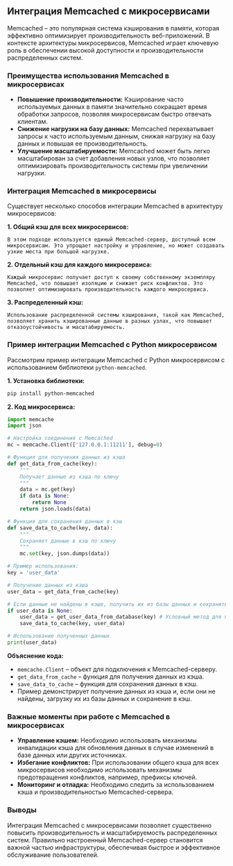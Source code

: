 ## Интеграция Memcached с микросервисами

Memcached – это популярная система кэширования в памяти, которая эффективно оптимизирует производительность веб-приложений. В контексте архитектуры микросервисов, Memcached играет ключевую роль в обеспечении высокой доступности и производительности распределенных систем. 

### Преимущества использования Memcached в микросервисах

* **Повышение производительности:** Кэширование часто используемых данных в памяти значительно сокращает время обработки запросов, позволяя микросервисам быстро отвечать клиентам.
* **Снижение нагрузки на базу данных:** Memcached перехватывает запросы к часто используемым данным, снижая нагрузку на базу данных и повышая ее производительность.
* **Улучшение масштабируемости:** Memcached может быть легко масштабирован за счет добавления новых узлов, что позволяет оптимизировать производительность системы при увеличении нагрузки.

### Интеграция Memcached в микросервисы

Существует несколько способов интеграции Memcached в архитектуру микросервисов:

**1.  Общий кэш для всех микросервисов:**

    В этом подходе используется единый Memcached-сервер, доступный всем микросервисам. Это упрощает настройку и управление, но может создавать узкие места при большой нагрузке.

**2.  Отдельный кэш для каждого микросервиса:**

    Каждый микросервис получает доступ к своему собственному экземпляру Memcached, что повышает изоляцию и снижает риск конфликтов. Это позволяет оптимизировать производительность каждого микросервиса.

**3.  Распределенный кэш:**

    Использование распределенной системы кэширования, такой как Memcached, позволяет хранить кэшированные данные в разных узлах, что повышает отказоустойчивость и масштабируемость.

### Пример интеграции Memcached с Python микросервисом

Рассмотрим пример интеграции Memcached с Python микросервисом с использованием библиотеки `python-memcached`.

**1.  Установка библиотеки:**

```bash
pip install python-memcached
```

**2.  Код микросервиса:**

```python
import memcache
import json

# Настройка соединения с Memcached
mc = memcache.Client(['127.0.0.1:11211'], debug=0)

# Функция для получения данных из кэша
def get_data_from_cache(key):
    """
    Получает данные из кэша по ключу
    """
    data = mc.get(key)
    if data is None:
        return None
    return json.loads(data)

# Функция для сохранения данных в кэш
def save_data_to_cache(key, data):
    """
    Сохраняет данные в кэш по ключу
    """
    mc.set(key, json.dumps(data))

# Пример использования:
key = 'user_data'

# Получение данных из кэша
user_data = get_data_from_cache(key)

# Если данные не найдены в кэше, получить их из базы данных и сохранить в кэш
if user_data is None:
    user_data = get_user_data_from_database(key) # Условный метод для получения данных из базы данных
    save_data_to_cache(key, user_data)

# Использование полученных данных
print(user_data)
```

**Объяснение кода:**

* `memcache.Client` – объект для подключения к Memcached-серверу.
* `get_data_from_cache` – функция для получения данных из кэша.
* `save_data_to_cache` – функция для сохранения данных в кэш.
* Пример демонстрирует получение данных из кэша и, если они не найдены, загрузку их из базы данных и сохранение в кэш.

### Важные моменты при работе с Memcached в микросервисах

* **Управление кэшем:** Необходимо использовать механизмы инвалидации кэша для обновления данных в случае изменений в базе данных или других источниках.
* **Избегание конфликтов:** При использовании общего кэша для всех микросервисов необходимо использовать механизмы предотвращения конфликтов, например, префиксы ключей.
* **Мониторинг и отладка:** Необходимо следить за использованием кэша и производительностью Memcached-сервера.

### Выводы

Интеграция Memcached с микросервисами позволяет существенно повысить производительность и масштабируемость распределенных систем. Правильно настроенный Memcached-сервер становится важной частью инфраструктуры, обеспечивая быстрое и эффективное обслуживание пользователей.
